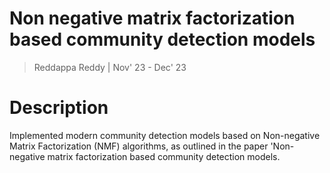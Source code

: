 # Non negative matrix factorization based community detection models

> Reddappa Reddy | Nov' 23 - Dec' 23

# Description

Implemented modern community detection models based on Non-negative Matrix Factorization (NMF) algorithms, as outlined in the paper 'Non-negative matrix factorization based community detection models.
